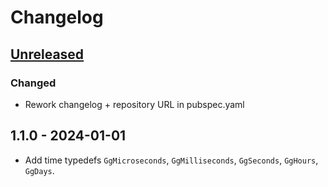 # Changelog

## [Unreleased]

### Changed

- Rework changelog + repository URL in pubspec.yaml

## 1.1.0 - 2024-01-01

- Add time typedefs `GgMicroseconds`, `GgMilliseconds`, `GgSeconds`,
`GgHours`, `GgDays`.

[Unreleased]: https://github.com/inlavigo/gg_typedefs/compare/1.1.0...HEAD
